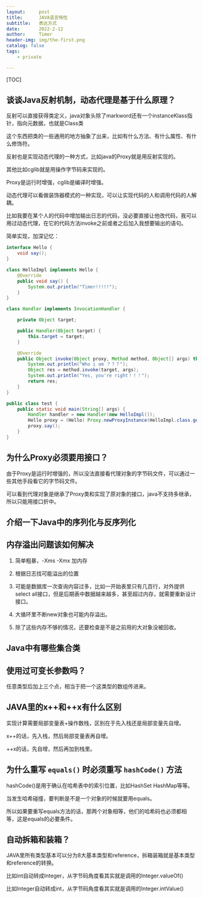 ```yaml
---
layout:     post
title:      JAVA语言特性
subtitle:   表达方式
date:       2022-2-12
author:     Timer
header-img: img/the-first.png
catalog: false
tags:
    - private

---
```


[TOC]



## 谈谈Java反射机制，动态代理是基于什么原理？

反射可以直接获得类定义，java对象头除了markword还有一个instanceKlass指针，指向元数据，也就是Class类

这个东西把类的一些通用的地方抽象了出来，比如有什么方法、有什么属性、有什么修饰符。

反射也是实现动态代理的一种方式，比如java的Proxy就是用反射实现的。

其他比如cglib就是用操作字节码来实现的。

Proxy是运行时增强，cglib是编译时增强。

动态代理可以看做装饰器模式的一种实现，可以让实现代码的人和调用代码的人解耦。

比如我要在某个人的代码中增加输出日志的代码，没必要直接让他改代码，我可以用过动态代理，在它的代码方法invoke之前或者之后加入我想要输出的语句。

简单实现，加深记忆：

```java
interface Hello {
    void say();
}

class HelloImpl implements Hello {
    @Override
    public void say() {
        System.out.println("Timer!!!!!");
    }
}

class Handler implements InvocationHandler {

    private Object target;

    public Handler(Object target) {
        this.target = target;
    }

    @Override
    public Object invoke(Object proxy, Method method, Object[] args) throws Throwable {
        System.out.println("Who i am ？？？");
        Object res = method.invoke(target, args);
        System.out.println("Yes, you're right！！！");
        return res;
    }
}

public class test {
    public static void main(String[] args) {
        Handler handler = new Handler(new HelloImpl());
        Hello proxy = (Hello) Proxy.newProxyInstance(HelloImpl.class.getClassLoader(), HelloImpl.class.getInterfaces(), handler);
        proxy.say();
    }
}
```



## 为什么Proxy必须要用接口？

由于Proxy是运行时增强的，所以没法直接看代理对象的字节码文件，可以通过一些其他手段看它的字节码文件。

可以看到代理对象是继承了Proxy类和实现了原对象的接口，java不支持多继承，所以只能用接口折中。



## 介绍一下Java中的序列化与反序列化



## 内存溢出问题该如何解决

1. 简单粗暴，-Xms -Xmx 加内存

2. 根据日志找可能溢出的位置

3. 可能是数据库一次查询内容过多，比如一开始表里只有几百行，对外提供select all接口，但是后期表中数据越来越多，甚至超过内存，就需要重新设计接口。

4. 大循环里不断new对象也可能内存溢出。

5. 除了这些内存不够的情况，还要检查是不是之前用的大对象没被回收。

   

## Java中有哪些集合类

## 使用过可变长参数吗？

任意类型后加上三个点，相当于把一个这类型的数组传进来。



## JAVA里的x++和++x有什么区别

实现计算需要局部变量表+操作数栈，区别在于先入栈还是局部变量先自增。

x++的话，先入栈，然后局部变量表再自增。

++x的话，先自增，然后再加到栈里。



## 为什么重写 `equals()` 时必须重写 `hashCode()` 方法

hashCode()是用于确认在哈希表中的索引位置，比如HashSet HashMap等等。

当发生哈希碰撞，要判断是不是一个对象的时候就要用equals。

所以如果要重写equals方法的话，那两个对象相等，他们的哈希码也必须都相等，这是equals的必要条件。



## 自动拆箱和装箱？

JAVA里所有类型基本可以分为8大基本类型和reference，拆箱装箱就是基本类型和reference的转换。

比如int自动转成Integer，从字节码角度看其实就是调用的Integer.valueOf()

比如Integer自动转成int，从字节码角度看其实就是调用的Integer.intValue()



















